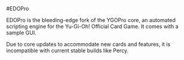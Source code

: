 #EDOPro

EDOPro is the bleeding-edge fork of the YGOPro core, an automated scripting engine for the Yu-Gi-Oh! Official Card Game. It comes with a sample GUI.

Due to core updates to accommodate new cards and features, it is incompatible with current stable builds like Percy.

